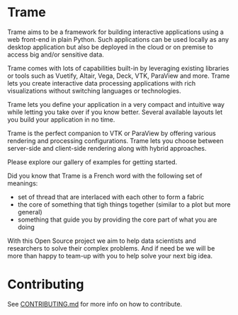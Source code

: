 # Trame

Trame aims to be a framework for building interactive applications using a web front-end in plain Python. Such applications can be used locally as any desktop application but also be deployed in the cloud or on premise to access big and/or sensitive data.

Trame comes with lots of capabilities built-in by leveraging existing libraries or tools such as Vuetify, Altair, Vega, Deck, VTK, ParaView and more. Trame lets you create interactive data processing applications with rich visualizations without switching languages or technologies.

Trame lets you define your application in a very compact and intuitive way while letting you take over if you know better. Several available layouts let you build your application in no time.

Trame is the perfect companion to VTK or ParaView by offering various rendering and processing configurations. Trame lets you choose between server-side and client-side rendering along with hybrid approaches.

Please explore our gallery of examples for getting started.

Did you know that Trame is a French word with the following set of meanings:
- set of thread that are interlaced with each other to form a fabric
- the core of something that tigh things together (similar to a plot but more general)
- something that guide you by providing the core part of what you are doing

With this Open Source project we aim to help data scientists and researchers to solve their complex problems. And if need be we will be more than happy to team-up with you to help solve your next big idea.

# Contributing
See [CONTRIBUTING.md](https://github.com/Kitware/trame/blob/master/CONTRIBUTING.md) for more info on how to contribute.
